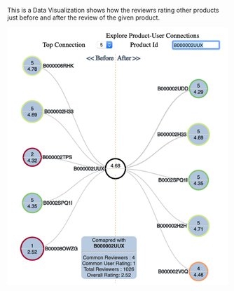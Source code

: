 
This is a Data Visualization shows how the reviewrs rating other products just before and after the review of the given product.

![alt text](Screenshot1.png)
